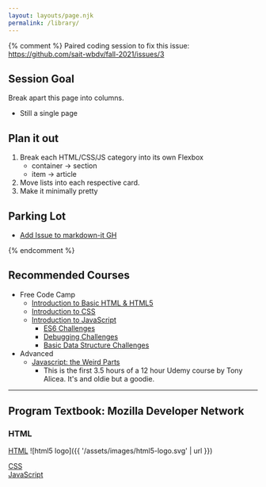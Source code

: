 ```yaml
---
layout: layouts/page.njk
permalink: /library/
---
```


{% comment %}
Paired coding session to fix this issue:
https://github.com/sait-wbdv/fall-2021/issues/3

## Session Goal

Break apart this page into columns.

- Still a single page

## Plan it out

1. Break each HTML/CSS/JS category into its own Flexbox
   - container -> section
   - item -> article
2. Move lists into each respective card.
3. Make it minimally pretty

## Parking Lot

- [Add Issue to markdown-it GH](https://github.com/markdown-it/markdown-it/issues)

{% endcomment %}

## Recommended Courses

- Free Code Camp
  - [Introduction to Basic HTML & HTML5](https://www.freecodecamp.org/learn/responsive-web-design/basic-html-and-html5/)
  - [Introduction to CSS](https://www.freecodecamp.org/learn/responsive-web-design/basic-css/)
  - [Introduction to JavaScript](https://www.freecodecamp.org/learn/javascript-algorithms-and-data-structures/basic-javascript/)
    - [ES6 Challenges](https://www.freecodecamp.org/learn/javascript-algorithms-and-data-structures/es6/)
    - [Debugging Challenges](https://www.freecodecamp.org/learn/javascript-algorithms-and-data-structures/debugging/)
    - [Basic Data Structure Challenges](https://www.freecodecamp.org/learn/javascript-algorithms-and-data-structures/basic-data-structures/)
- Advanced
  - [Javascript: the Weird Parts](https://www.youtube.com/watch?v=Bv_5Zv5c-Ts)
    - This is the first 3.5 hours of a 12 hour Udemy course by Tony Alicea. It's and oldie but a goodie.

---

## Program Textbook: Mozilla Developer Network

<section>

  <article>
    <h3>HTML</h3>

[HTML](/library/html/)
![html5 logo]({{ '/assets/images/html5-logo.svg' | url }})

  </article>

  <article>
    <a href="{{ '/library/css/' | url }}">CSS</a>
  </article>

  <article>
    <a href="{{ '/library/javascript/' | url }}">JavaScript</a>
  </article>

</section>
